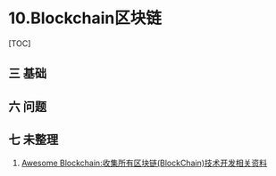 # 10.Blockchain区块链
[TOC]
## 三 基础

## 六 问题

## 七 未整理
1. [Awesome Blockchain:收集所有区块链(BlockChain)技术开发相关资料](https://github.com/chaozh/awesome-blockchain-cn)